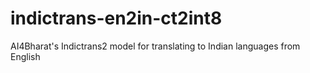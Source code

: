 # indictrans-en2in-ct2int8
AI4Bharat's Indictrans2 model for translating to Indian languages from English
